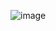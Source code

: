 ![image](https://github.com/xxyoonxx/hhplusTDD2/assets/135812814/830e05b8-dbf7-4304-99b5-d67d1a317b5b)

